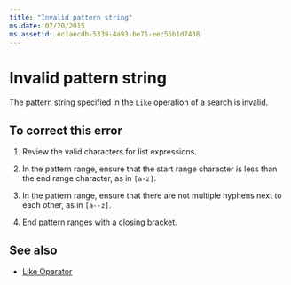 ```yaml
---
title: "Invalid pattern string"
ms.date: 07/20/2015
ms.assetid: ec1aecdb-5339-4a93-be71-eec56b1d7438
---
```

# Invalid pattern string
The pattern string specified in the `Like` operation of a search is invalid.  
  
## To correct this error  
  
1. Review the valid characters for list expressions.  
  
2. In the pattern range, ensure that the start range character is less than the end range character, as in `[a-z]`.  
  
3. In the pattern range, ensure that there are not multiple hyphens next to each other, as in `[a--z]`.  
  
4. End pattern ranges with a closing bracket.  
  
## See also

- [Like Operator](../language-reference/operators/like-operator.md)
